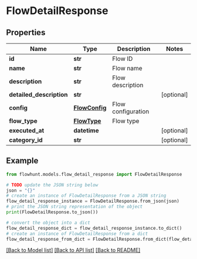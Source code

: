 # FlowDetailResponse


## Properties

Name | Type | Description | Notes
------------ | ------------- | ------------- | -------------
**id** | **str** | Flow ID | 
**name** | **str** | Flow name | 
**description** | **str** | Flow description | 
**detailed_description** | **str** |  | [optional] 
**config** | [**FlowConfig**](FlowConfig.md) | Flow configuration | 
**flow_type** | [**FlowType**](FlowType.md) | Flow type | 
**executed_at** | **datetime** |  | [optional] 
**category_id** | **str** |  | [optional] 

## Example

```python
from flowhunt.models.flow_detail_response import FlowDetailResponse

# TODO update the JSON string below
json = "{}"
# create an instance of FlowDetailResponse from a JSON string
flow_detail_response_instance = FlowDetailResponse.from_json(json)
# print the JSON string representation of the object
print(FlowDetailResponse.to_json())

# convert the object into a dict
flow_detail_response_dict = flow_detail_response_instance.to_dict()
# create an instance of FlowDetailResponse from a dict
flow_detail_response_from_dict = FlowDetailResponse.from_dict(flow_detail_response_dict)
```
[[Back to Model list]](../README.md#documentation-for-models) [[Back to API list]](../README.md#documentation-for-api-endpoints) [[Back to README]](../README.md)


